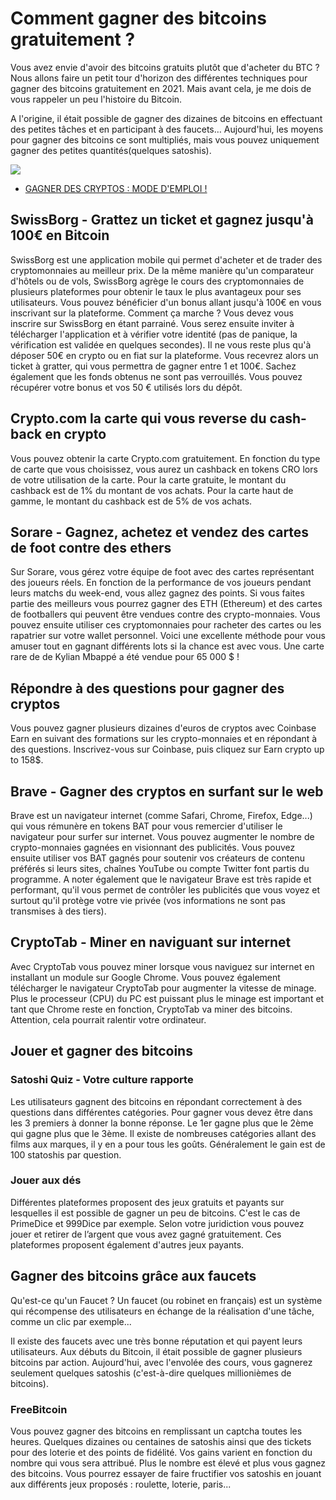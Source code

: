 # Comment gagner des bitcoins gratuitement ?

Vous avez envie d'avoir des bitcoins gratuits plutôt que d'acheter du BTC ? Nous allons faire un petit tour d'horizon des différentes techniques pour gagner des bitcoins gratuitement en 2021. Mais avant cela, je me dois de vous rappeler un peu l'histoire du Bitcoin.

A l'origine, il était possible de gagner des dizaines de bitcoins en effectuant des petites tâches et en participant à des faucets… Aujourd'hui, les moyens pour gagner des bitcoins ce sont multipliés, mais vous pouvez uniquement gagner des petites quantités(quelques satoshis).

![](https://cryptoast.fr/wp-content/uploads/2018/09/obtenir-bitcoin-gratuit.jpg.webp)

- [GAGNER DES CRYPTOS : MODE D'EMPLOI !](https://youtu.be/f0S1nSl_uvo)

## SwissBorg - Grattez un ticket et gagnez jusqu'à 100€ en Bitcoin

SwissBorg est une application mobile qui permet d'acheter et de trader des cryptomonnaies au meilleur prix. De la même manière qu'un comparateur d'hôtels ou de vols, SwissBorg agrège le cours des cryptomonnaies de plusieurs plateformes pour obtenir le taux le plus avantageux pour ses utilisateurs.
Vous pouvez bénéficier d'un bonus allant jusqu'à 100€ en vous inscrivant sur la plateforme.
Comment ça marche ? Vous devez vous inscrire sur SwissBorg en étant parrainé. Vous serez ensuite inviter à télécharger l'application et à vérifier votre identité (pas de panique, la vérification est validée en quelques secondes). Il ne vous reste plus qu'à déposer 50€ en crypto ou en fiat sur la plateforme. Vous recevrez alors un ticket à gratter, qui vous permettra de gagner entre 1 et 100€.
Sachez également que les fonds obtenus ne sont pas verrouillés. Vous pouvez récupérer votre bonus et vos 50 € utilisés lors du dépôt.

## Crypto.com la carte qui vous reverse du cash-back en crypto

Vous pouvez obtenir la carte Crypto.com gratuitement. En fonction du type de carte que vous choisissez, vous aurez un cashback en tokens CRO lors de votre utilisation de la carte. Pour la carte gratuite, le montant du cashback est de 1% du montant de vos achats. Pour la carte haut de gamme, le montant du cashback est de 5% de vos achats.

## Sorare - Gagnez, achetez et vendez des cartes de foot contre des ethers

Sur Sorare, vous gérez votre équipe de foot avec des cartes représentant des joueurs réels. En fonction de la performance de vos joueurs pendant leurs matchs du week-end, vous allez gagnez des points. Si vous faites partie des meilleurs vous pourrez gagner des ETH (Ethereum) et des cartes de footballers qui peuvent être vendues contre des crypto-monnaies. Vous pouvez ensuite utiliser ces cryptomonnaies pour racheter des cartes ou les rapatrier sur votre wallet personnel.
Voici une excellente méthode pour vous amuser tout en gagnant différents lots si la chance est avec vous. Une carte rare de de Kylian Mbappé a été vendue pour 65 000 $ !

## Répondre à des questions pour gagner des cryptos

Vous pouvez gagner plusieurs dizaines d'euros de cryptos avec Coinbase Earn en suivant des formations sur les crypto-monnaies et en répondant à des questions. Inscrivez-vous sur Coinbase, puis cliquez sur Earn crypto up to 158$.

## Brave - Gagner des cryptos en surfant sur le web

Brave est un navigateur internet (comme Safari, Chrome, Firefox, Edge...) qui vous rémunère en tokens BAT pour vous remercier d'utiliser le navigateur pour surfer sur internet. Vous pouvez augmenter le nombre de crypto-monnaies gagnées en visionnant des publicités. Vous pouvez ensuite utiliser vos BAT gagnés pour soutenir vos créateurs de contenu préférés si leurs sites, chaînes YouTube ou compte Twitter font partis du programme.
A noter également que le navigateur Brave est très rapide et performant, qu'il vous permet de contrôler les publicités que vous voyez et surtout qu'il protège votre vie privée (vos informations ne sont pas transmises à des tiers).

## CryptoTab - Miner en naviguant sur internet

Avec CryptoTab vous pouvez miner lorsque vous naviguez sur internet en installant un module sur Google Chrome. Vous pouvez également télécharger le navigateur CryptoTab pour augmenter la vitesse de minage. Plus le processeur (CPU) du PC est puissant plus le minage est important et tant que Chrome reste en fonction, CryptoTab va miner des bitcoins. Attention, cela pourrait ralentir votre ordinateur.

## Jouer et gagner des bitcoins

### Satoshi Quiz - Votre culture rapporte

Les utilisateurs gagnent des bitcoins en répondant correctement à des questions dans différentes catégories. Pour gagner vous devez être dans les 3 premiers à donner la bonne réponse. Le 1er gagne plus que le 2ème qui gagne plus que le 3ème. Il existe de nombreuses catégories allant des films aux marques, il y en a pour tous les goûts. Généralement le gain est de 100 statoshis par question.

### Jouer aux dés

Différentes plateformes proposent des jeux gratuits et payants sur lesquelles il est possible de gagner un peu de bitcoins. C'est le cas de PrimeDice et 999Dice par exemple. Selon votre juridiction vous pouvez jouer et retirer de l’argent que vous avez gagné gratuitement. Ces plateformes proposent également d'autres jeux payants.

## Gagner des bitcoins grâce aux faucets

Qu'est-ce qu'un Faucet ? Un faucet (ou robinet en français) est un système qui récompense des utilisateurs en échange de la réalisation d'une tâche, comme un clic par exemple...

Il existe des faucets avec une très bonne réputation et qui payent leurs utilisateurs. Aux débuts du Bitcoin, il était possible de gagner plusieurs bitcoins par action. Aujourd'hui, avec l'envolée des cours, vous gagnerez seulement quelques satoshis (c'est-à-dire quelques millionièmes de bitcoins).

### FreeBitcoin

Vous pouvez gagner des bitcoins en remplissant un captcha toutes les heures. Quelques dizaines ou centaines de satoshis ainsi que des tickets pour des loterie et des points de fidélité. Vos gains varient en fonction du nombre qui vous sera attribué. Plus le nombre est élevé et plus vous gagnez des bitcoins. Vous pourrez essayer de faire fructifier vos satoshis en jouant aux différents jeux proposés : roulette, loterie, paris...
